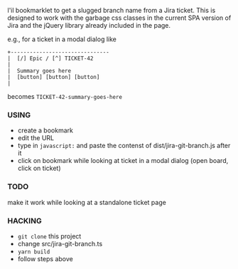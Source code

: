 l'il bookmarklet to get a slugged branch name from a Jira ticket. This is designed to work with the garbage css classes in the current SPA version of Jira and the jQuery library already included in the page.

e.g., for a ticket in a modal dialog like

```
+-------------------------------
|  [/] Epic / [^] TICKET-42
|
|  Summary goes here
|  [button] [button] [button]
|
```

becomes `TICKET-42-summary-goes-here`


### USING

- create a bookmark
- edit the URL
- type in `javascript:` and paste the contenst of dist/jira-git-branch.js after it
- click on bookmark while looking at ticket in a modal dialog (open board, click on ticket)

### TODO

make it work while looking at a standalone ticket page


### HACKING

- `git clone` this project
- change src/jira-git-branch.ts
- `yarn build`
- follow steps above